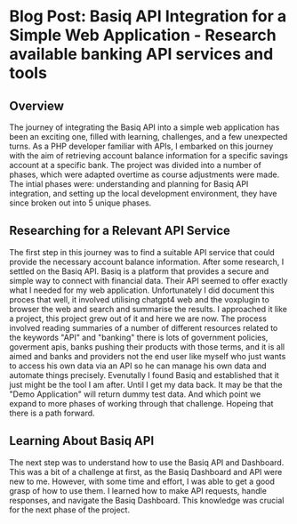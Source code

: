 # Blog Post: Basiq API Integration for a Simple Web Application - Research available banking API services and tools

## Overview

The journey of integrating the Basiq API into a simple web application has been an exciting one, filled with learning, challenges, and a few unexpected turns. As a PHP developer familiar with APIs, I embarked on this journey with the aim of retrieving account balance information for a specific savings account at a specific bank. The project was divided into a number of phases, which were adapted overtime as course adjustments were made. The intial phases were: understanding and planning for Basiq API integration, and setting up the local development environment, they have since broken out into 5 unique phases.

## Researching for a Relevant API Service

The first step in this journey was to find a suitable API service that could provide the necessary account balance information. After some research, I settled on the Basiq API. Basiq is a platform that provides a secure and simple way to connect with financial data. Their API seemed to offer exactly what I needed for my web application. Unfortunately I did document this proces that well, it involved utilising chatgpt4 web and the voxplugin to browser the web and search and summarise the results. I approached it like a project, this project grew out of it and here we are now. The process involved reading summaries of a number of different resources related to the keywords "API" and "banking" there is
lots of government policies, goverment apis, banks pushing their products with those terms, and it is all aimed and banks and providers not the end user like myself who just
wants to access his own data via an API so he can manage his own data and automate things precisely. Evenutally I found Basiq and established that it just might be the tool I am after. Until I get my data back. It may be that the "Demo Application" will return dummy test data. And which point we expand to more phases of working through that challenge.
Hopeing that there is a path forward.

## Learning About Basiq API

The next step was to understand how to use the Basiq API and Dashboard. This was a bit of a challenge at first, as the Basiq Dashboard and API were new to me. However, with some time and effort, I was able to get a good grasp of how to use them. I learned how to make API requests, handle responses, and navigate the Basiq Dashboard. This knowledge was crucial for the next phase of the project.
